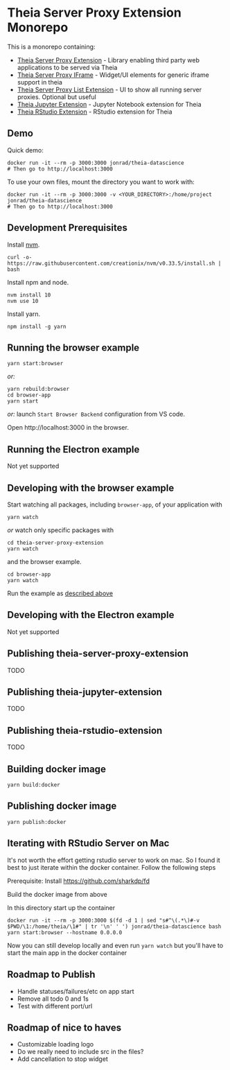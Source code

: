 # Theia Server Proxy Extension Monorepo

This is a monorepo containing:
* [Theia Server Proxy Extension](./theia-server-proxy-extension) - Library enabling third party web applications to be served via Theia
* [Theia Server Proxy IFrame](./theia-server-proxy-iframe) - Widget/UI elements for generic iframe support in theia
* [Theia Server Proxy List Extension](./theia-server-proxy-list-extension) - UI to show all running server proxies. Optional but useful
* [Theia Jupyter Extension](./theia-jupyter-extension) - Jupyter Notebook extension for Theia
* [Theia RStudio Extension](./theia-rstudio-extension) - RStudio extension for Theia

## Demo

Quick demo:

    docker run -it --rm -p 3000:3000 jonrad/theia-datascience
    # Then go to http://localhost:3000

To use your own files, mount the directory you want to work with:

    docker run -it --rm -p 3000:3000 -v <YOUR_DIRECTORY>:/home/project jonrad/theia-datascience
    # Then go to http://localhost:3000

## Development Prerequisites

Install [nvm](https://github.com/creationix/nvm#install-script).

    curl -o- https://raw.githubusercontent.com/creationix/nvm/v0.33.5/install.sh | bash

Install npm and node.

    nvm install 10
    nvm use 10

Install yarn.

    npm install -g yarn

## Running the browser example

    yarn start:browser

*or:*

    yarn rebuild:browser
    cd browser-app
    yarn start

*or:* launch `Start Browser Backend` configuration from VS code.

Open http://localhost:3000 in the browser.

## Running the Electron example

Not yet supported

## Developing with the browser example

Start watching all packages, including `browser-app`, of your application with

    yarn watch

*or* watch only specific packages with

    cd theia-server-proxy-extension
    yarn watch

and the browser example.

    cd browser-app
    yarn watch

Run the example as [described above](#Running-the-browser-example)

## Developing with the Electron example

Not yet supported

## Publishing theia-server-proxy-extension

TODO

## Publishing theia-jupyter-extension

TODO

## Publishing theia-rstudio-extension

TODO

## Building docker image

    yarn build:docker

## Publishing docker image

    yarn publish:docker

## Iterating with RStudio Server on Mac

It's not worth the effort getting rstudio server to work on mac. So I found it best to just iterate within the docker container. Follow the following steps

Prerequisite: Install https://github.com/sharkdp/fd

Build the docker image from above

In this directory start up the container

    docker run -it --rm -p 3000:3000 $(fd -d 1 | sed "s#^\(.*\)#-v $PWD/\1:/home/theia/\1#" | tr '\n' ' ') jonrad/theia-datascience bash
    yarn start:browser --hostname 0.0.0.0


Now you can still develop locally and even run `yarn watch` but you'll have to start the main app in the docker container


## Roadmap to Publish

* Handle statuses/failures/etc on app start
* Remove all todo 0 and 1s
* Test with different port/url

## Roadmap of nice to haves

* Customizable loading logo
* Do we really need to include src in the files?
* Add cancellation to stop widget
